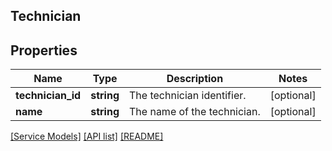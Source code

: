## Technician

## Properties

Name | Type | Description | Notes
------------ | ------------- | ------------- | -------------
**technician_id** | **string** | The technician identifier. | [optional]
**name** | **string** | The name of the technician. | [optional]

[[Service Models]](../) [[API list]](../../Api) [[README]](../../../README.md)
